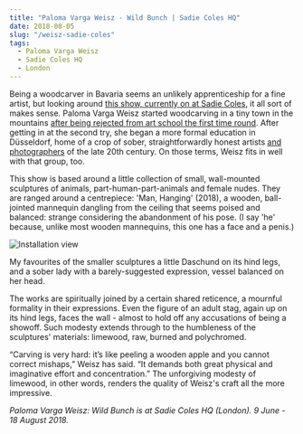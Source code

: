 ```yaml
---
title: "Paloma Varga Weisz - Wild Bunch | Sadie Coles HQ"
date: 2018-08-05
slug: "/weisz-sadie-coles"
tags:
  - Paloma Varga Weisz
  - Sadie Coles HQ
  - London
---
```


Being a woodcarver in Bavaria seems an unlikely apprenticeship for a fine artist, but looking around [this show, currently on at Sadie Coles](https://www.sadiecoles.com/exhibitions/679/installation_shots/), it all sort of makes sense. Paloma Varga Weisz started woodcarving in a tiny town in the mountains [after being rejected from art school the first time round](https://frieze.com/article/paloma-varga-weisz-my-influences). After getting in at the second try, she began a more formal education in Düsseldorf, home of a crop of sober, straightforwardly honest artists [and photographers](http://artangled.com/2018/02/25/gursky-hayward/) of the late 20th century. On those terms, Weisz fits in well with that group, too.

This show is based around a little collection of small, wall-mounted sculptures of animals, part-human-part-animals and female nudes. They are ranged around a centrepiece: 'Man, Hanging' (2018), a wooden, ball-jointed mannequin dangling from the ceiling that seems poised and balanced: strange considering the abandonment of his pose. (I say 'he' because, unlike most wooden mannequins, this one has a face and a penis.)

![Installation view](/weisz-sadie-coles.jpg)

My favourites of the smaller sculptures a little Daschund on its hind legs, and a sober lady with a barely-suggested expression, vessel balanced on her head.

The works are spiritually joined by a certain shared reticence, a mournful formality in their expressions. Even the figure of an adult stag, again up on its hind legs, faces the wall - almost to hold off any accusations of being a showoff. Such modesty extends through to the humbleness of the sculptures' materials: limewood, raw, burned and polychromed.

“Carving is very hard: it’s like peeling a wooden apple and you cannot correct mishaps,” Weisz has said. “It demands both great physical and imaginative effort and concentration.” The unforgiving modesty of limewood, in other words, renders the quality of Weisz's craft all the more impressive.

*Paloma Varga Weisz: Wild Bunch is at Sadie Coles HQ (London). 9 June - 18 August 2018.*
